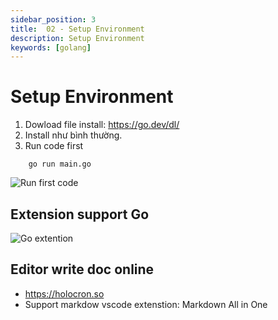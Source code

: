 ```yaml
---
sidebar_position: 3
title:  02 - Setup Environment
description: Setup Environment
keywords: [golang]
---
```


# Setup Environment
1. Dowload file install: https://go.dev/dl/
2. Install như bình thường.
3. Run code first
```
    go run main.go
```
![Run first code](/img/image.png)

## Extension support Go
![Go extention](/img/extenstion.png)

## Editor write doc online
- https://holocron.so
- Support markdow vscode extenstion: Markdown All in One
